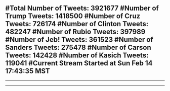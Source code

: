 #Total Number of Tweets: 3921677 
#Number of Trump Tweets: 1418500
#Number of Cruz Tweets: 726174
#Number of Clinton Tweets: 482247
#Number of Rubio Tweets: 397989
#Number of Jeb! Tweets: 361523
#Number of Sanders Tweets: 275478
#Number of Carson Tweets: 142428
#Number of Kasich Tweets: 119041
#Current Stream Started at Sun Feb 14 17:43:35 MST
---
---
---
